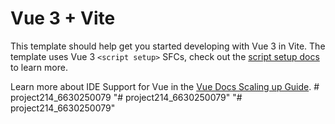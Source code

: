 # Vue 3 + Vite

This template should help get you started developing with Vue 3 in Vite. The template uses Vue 3 `<script setup>` SFCs, check out the [script setup docs](https://v3.vuejs.org/api/sfc-script-setup.html#sfc-script-setup) to learn more.

Learn more about IDE Support for Vue in the [Vue Docs Scaling up Guide](https://vuejs.org/guide/scaling-up/tooling.html#ide-support).
#   p r o j e c t 2 1 4 _ 6 6 3 0 2 5 0 0 7 9  
 "# project214_6630250079" 
"# project214_6630250079" 
